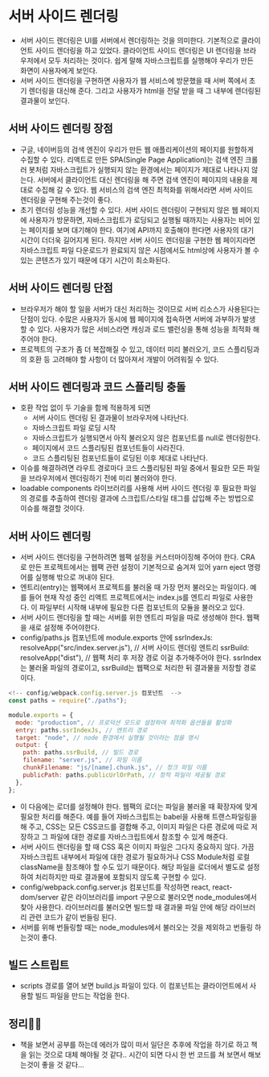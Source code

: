 # 서버 사이드 렌더링

- 서버 사이드 렌더링은 UI를 서버에서 렌더링하는 것을 의미한다. 기본적으로 클라이언트 사이드 렌더링을 하고 있었다. 클라이언트 사이드 렌더링은 UI 렌더링을 브라우저에서 모두 처리하는 것이다. 쉽게 말해 자바스크립트를 실행해야 우리가 만든 화면이 사용자에게 보인다.
- 서버 사이드 렌더링을 구현하면 사용자가 웹 서비스에 방문했을 때 서버 쪽에서 초기 렌더링을 대신해 준다. 그리고 사용자가 html을 전달 받을 때 그 내부에 렌더링된 결과물이 보인다.

## 서버 사이드 렌더링 장점
- 구글, 네이버등의 검색 엔진이 우리가 만든 웹 애플리케이션의 페이지를 원할하게 수집할 수 있다. 리액트로 만든 SPA(Single Page Application)는 검색 엔진 크롤러 봇처럼 자바스크립트가 실행되지 않는 환경에서는 페이지가 제대로 나타나지 않는다. 서버에서 클라이언트 대신 렌더링을 해 주면 검색 엔진이 페이지의 내용을 제대로 수집해 갈 수 있다. 웹 서비스의 검색 엔진 최적화를 위해서라면 서버 사이드 렌더링을 구현해 주는것이 좋다.
- 초기 렌더링 성능을 개선할 수 있다. 서버 사이드 렌더링이 구현되지 않은 웹 페이지에 사용자가 방문하면, 자바스크립트가 로딩되고 실행될 때까지는 사용자는 비어 있는 페이지를 보며 대기해야 한다. 여기에 API까지 호출해야 한다면 사용자의 대기 시간이 더더욱 길어지게 된다. 하지만 서버 사이드 렌더링을 구현한 웹 페이지라면 자바스크립트 파일 다운로드가 완료되지 않은 시점에서도 html상에 사용자가 볼 수 있는 콘텐츠가 있기 때문에 대기 시간이 최소화된다.

## 서버 사이드 렌더링 단점
- 브라우저가 해야 할 일을 서버가 대신 처리하는 것이므로 서버 리소스가 사용된다는 단점이 있다. 수많은 사용자가 동시에 웹 페이지에 접속하면 서버에 과부하가 발생할 수 있다. 사용자가 많은 서비스라면 캐싱과 로드 밸런싱을 통해 성능을 최적화 해 주어야 한다.
- 프로젝트의 구조가 좀 더 복잡해질 수 있고, 데이터 미리 불러오기, 코드 스플리팅과의 호환 등 고려해야 할 사항이 더 많아져서 개발이 어려워질 수 있다.

## 서버 사이드 렌더링과 코드 스플리팅 충돌
- 호환 작업 없이 두 기술을 함께 적용하게 되면
  - 서버 사이드 렌더링 된 결과물이 브라우저에 나타난다.
  - 자바스크립트 파일 로딩 시작
  - 자바스크립트가 실행되면서 아직 불러오지 않은 컴포넌트를 null로 렌더링한다.
  - 페이지에서 코드 스플리팅된 컴포넌트들이 사라진다.
  - 코드 스플리팅된 컴포넌트들이 로딩된 이후 제대로 나타난다.
- 이슈를 해결하려면 라우트 경로마다 코드 스플리팅된 파일 중에서 필요한 모든 파일을 브라우저에서 렌더링하기 전에 미리 불러와야 한다.
- loadable components 라이브러리를 사용해 서버 사이드 렌더링 후 필요한 파일의 경로를 추출하여 렌더링 결과에 스크립트/스타일 태그를 삽입해 주는 방법으로 이슈를 해결할 것이다. 

## 서버 사이드 렌더링
- 서버 사이드 렌더링을 구현하려면 웹팩 설정을 커스터마이징해 주어야 한다. CRA로 만든 프로젝트에서는 웹팩 관련 설정이 기본적으로 숨겨져 있어 yarn eject 명령어를 실행해 밖으로 꺼내야 된다.
- 엔트리(entry)는 웹팩에서 프로젝트를 불러올 때 가장 먼저 불러오는 파일이다. 예를 들어 현재 작성 중인 리액트 프로젝트에서는 index.js를 엔트리 파일로 사용한다. 이 파일부터 시작해 내부에 필요한 다른 컴포넌트의 모듈을 불러오고 있다.
- 서버 사이드 렌더링을 할 때는 서버를 위한 엔트리 파일을 따로 생성해야 한다. 웹팩을 새로 설정해 주어야한다.
- config/paths.js 컴포넌트에 module.exports 안에 ssrIndexJs: resolveApp("src/index.server.js"), // 서버 사이드 렌더링 엔트리 ssrBuild: resolveApp("dist"), // 웹팩 처리 후 저장 경로 이걸 추가해주어야 한다. ssrIndex는 불러올 파일의 경로이고, ssrBuild는 웹팩으로 처리한 뒤 결과물을 저장할 경로이다.
```javascript
<!-- config/webpack.config.server.js 컴포넌트  -->
const paths = require("./paths");

module.exports = {
  mode: "production", // 프로덕션 모드로 설정하여 최적화 옵션들을 활성화
  entry: paths.ssrIndexJs, // 엔트리 경로
  target: "node", // node 환경에서 실행될 것이라는 점을 명시
  output: {
    path: paths.ssrBuild, // 빌드 경로
    filename: "server.js", // 파일 이름
    chunkFilename: "js/[name].chunk.js", // 청크 파일 이름
    publicPath: paths.publicUrlOrPath, // 정적 파일이 제공될 경로
  },
};
```
- 이 다음에는 로더를 설정해야 한다. 웹팩의 로더는 파일을 불러올 때 확장자에 맞게 필요한 처리를 해준다. 예를 들어 자바스크립트는 babel을 사용해 트랜스파일링을 해 주고, CSS는 모든 CSS코드를 결합해 주고, 이미지 파일은 다른 경로에 따로 저장하고 그 파일에 대한 경로를 자바스크립트에서 참조할 수 있게 해준다.
- 서버 사이드 렌더링을 할 때 CSS 혹은 이미지 파일은 그다지 중요하지 않다. 가끔 자바스크립트 내부에서 파일에 대한 경로가 필요하거나 CSS Module처럼 로컬 className을 참조해야 할 수도 있기 때문이다. 해당 파일을 로더에서 별도로 설정하여 처리하지만 따로 결과물에 포함되지 않도록 구현할 수 있다.
- config/webpack.config.server.js 컴포넌트를 작성하면 react, react-dom/server 같은 라이브러리를 import 구문으로 불러오면 node_modules에서 찾아 사용한다. 라이브러리를 불러오면 빌드할 때 결과물 파일 안에 해당 라이브러리 관련 코드가 같이 번들링 된다.
- 서버를 위해 번들링할 때는 node_modules에서 불러오는 것을 제외하고 번들링 하는것이 좋다.

## 빌드 스트립트 
- scripts 경로를 열어 보면 build.js 파일이 있다. 이 컴포넌트는 클라이언트에서 사용할 빌드 파일을 만드는 작업을 한다.

## 정리🧑‍💻
- 책을 보면서 공부를 하는데 에러가 많이 떠서 일단은 추후에 작업을 하기로 하고 책을 읽는 것으로 대체 해야될 것 같다.. 시간이 되면 다시 한 번 코드를 쳐 보면서 해보는것이 좋을 것 같다...



























